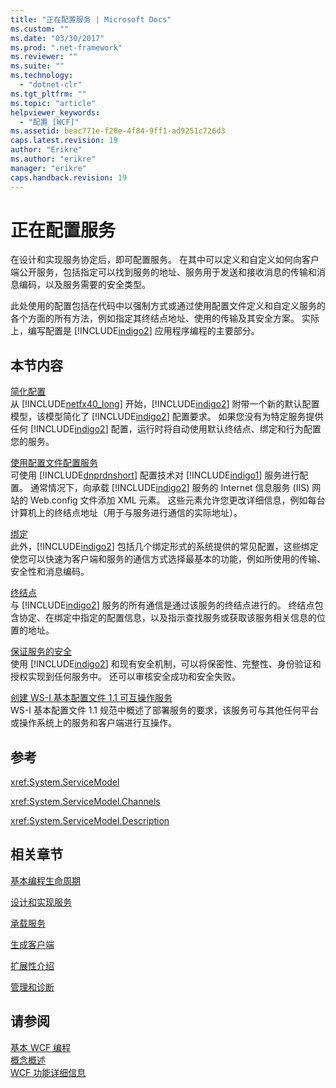 ```yaml
---
title: "正在配置服务 | Microsoft Docs"
ms.custom: ""
ms.date: "03/30/2017"
ms.prod: ".net-framework"
ms.reviewer: ""
ms.suite: ""
ms.technology: 
  - "dotnet-clr"
ms.tgt_pltfrm: ""
ms.topic: "article"
helpviewer_keywords: 
  - "配置 [WCF]"
ms.assetid: beac771e-f28e-4f84-9ff1-ad9251c726d3
caps.latest.revision: 19
author: "Erikre"
ms.author: "erikre"
manager: "erikre"
caps.handback.revision: 19
---
```

# 正在配置服务
在设计和实现服务协定后，即可配置服务。  在其中可以定义和自定义如何向客户端公开服务，包括指定可以找到服务的地址、服务用于发送和接收消息的传输和消息编码，以及服务需要的安全类型。  
  
 此处使用的配置包括在代码中以强制方式或通过使用配置文件定义和自定义服务的各个方面的所有方法，例如指定其终结点地址、使用的传输及其安全方案。  实际上，编写配置是 [!INCLUDE[indigo2](../../../includes/indigo2-md.md)] 应用程序编程的主要部分。  
  
## 本节内容  
 [简化配置](../../../docs/framework/wcf/simplified-configuration.md)  
 从 [!INCLUDE[netfx40_long](../../../includes/netfx40-long-md.md)] 开始，[!INCLUDE[indigo2](../../../includes/indigo2-md.md)] 附带一个新的默认配置模型，该模型简化了 [!INCLUDE[indigo2](../../../includes/indigo2-md.md)] 配置要求。  如果您没有为特定服务提供任何 [!INCLUDE[indigo2](../../../includes/indigo2-md.md)] 配置，运行时将自动使用默认终结点、绑定和行为配置您的服务。  
  
 [使用配置文件配置服务](../../../docs/framework/wcf/configuring-services-using-configuration-files.md)  
 可使用 [!INCLUDE[dnprdnshort](../../../includes/dnprdnshort-md.md)] 配置技术对 [!INCLUDE[indigo1](../../../includes/indigo1-md.md)] 服务进行配置。  通常情况下，向承载 [!INCLUDE[indigo2](../../../includes/indigo2-md.md)] 服务的 Internet 信息服务 \(IIS\) 网站的 Web.config 文件添加 XML 元素。  这些元素允许您更改详细信息，例如每台计算机上的终结点地址（用于与服务进行通信的实际地址）。  
  
 [绑定](../../../docs/framework/wcf/bindings.md)  
 此外，[!INCLUDE[indigo2](../../../includes/indigo2-md.md)] 包括几个绑定形式的系统提供的常见配置，这些绑定使您可以快速为客户端和服务的通信方式选择最基本的功能，例如所使用的传输、安全性和消息编码。  
  
 [终结点](../../../docs/framework/wcf/endpoints.md)  
 与 [!INCLUDE[indigo2](../../../includes/indigo2-md.md)] 服务的所有通信是通过该服务的终结点进行的。  终结点包含协定、在绑定中指定的配置信息，以及指示查找服务或获取该服务相关信息的位置的地址。  
  
 [保证服务的安全](../../../docs/framework/wcf/securing-services.md)  
 使用 [!INCLUDE[indigo2](../../../includes/indigo2-md.md)] 和现有安全机制，可以将保密性、完整性、身份验证和授权实现到任何服务中。  还可以审核安全成功和安全失败。  
  
 [创建 WS\-I 基本配置文件 1.1 可互操作服务](../../../docs/framework/wcf/creating-ws-i-basic-profile-1-1-interoperable-services.md)  
 WS\-I 基本配置文件 1.1 规范中概述了部署服务的要求，该服务可与其他任何平台或操作系统上的服务和客户端进行互操作。  
  
## 参考  
 <xref:System.ServiceModel>  
  
 <xref:System.ServiceModel.Channels>  
  
 <xref:System.ServiceModel.Description>  
  
## 相关章节  
 [基本编程生命周期](../../../docs/framework/wcf/basic-programming-lifecycle.md)  
  
 [设计和实现服务](../../../docs/framework/wcf/designing-and-implementing-services.md)  
  
 [承载服务](../../../docs/framework/wcf/hosting-services.md)  
  
 [生成客户端](../../../docs/framework/wcf/building-clients.md)  
  
 [扩展性介绍](../../../docs/framework/wcf/introduction-to-extensibility.md)  
  
 [管理和诊断](../../../docs/framework/wcf/diagnostics/index.md)  
  
## 请参阅  
 [基本 WCF 编程](../../../docs/framework/wcf/basic-wcf-programming.md)   
 [概念概述](../../../docs/framework/wcf/conceptual-overview.md)   
 [WCF 功能详细信息](../../../docs/framework/wcf/feature-details/index.md)